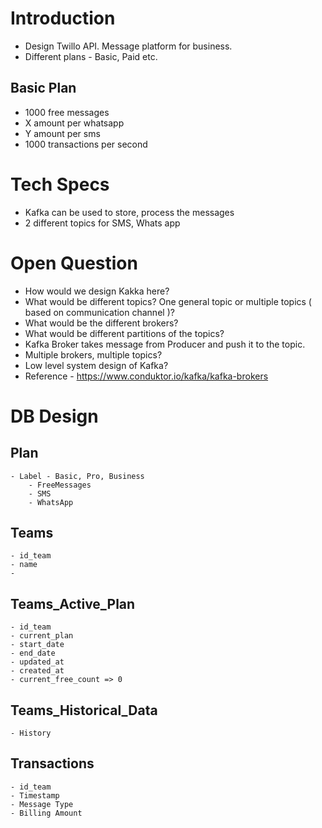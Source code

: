 
# Introduction
- Design Twillo API. Message platform for business.
- Different plans - Basic, Paid etc.

## Basic Plan
- 1000 free messages
- X amount per whatsapp
- Y amount per sms
- 1000 transactions per second

# Tech Specs
- Kafka can be used to store, process the messages
- 2 different topics for SMS, Whats app

# Open Question 
- How would we design Kakka here?
- What would be different topics? One general topic or multiple topics ( based on communication channel )?
- What would be the different brokers?
- What would be different partitions of the topics?
- Kafka Broker takes message from Producer and push it to the topic.
- Multiple brokers, multiple topics?
- Low level system design of Kafka?
- Reference - https://www.conduktor.io/kafka/kafka-brokers

# DB Design
## Plan
    - Label - Basic, Pro, Business
        - FreeMessages
        - SMS
        - WhatsApp
## Teams
    - id_team
    - name
    - 
## Teams_Active_Plan
    - id_team
    - current_plan
    - start_date
    - end_date
    - updated_at
    - created_at
    - current_free_count => 0
## Teams_Historical_Data
    - History
## Transactions
    - id_team
    - Timestamp
    - Message Type
    - Billing Amount
